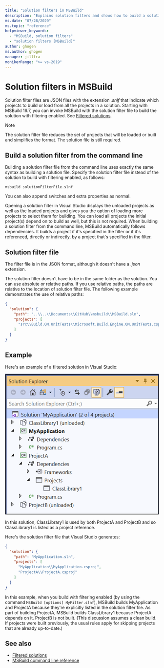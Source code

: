 ```yaml
---
title: "Solution filters in MSBuild"
description: "Explains solution filters and shows how to build a solution filter file with MSBuild."
ms.date: "07/28/2020"
ms.topic: "reference"
helpviewer_keywords:
  - "MSBuild, solution filters"
  - "solution filters [MSBuild]"
author: ghogen
ms.author: ghogen
manager: jillfra
monikerRange: ">= vs-2019"
---
```

# Solution filters in MSBuild

Solution filter files are JSON files with the extension *.snlf* that indicate which projects to build or load from all the projects in a solution. Starting with MSBuild 16.7, you can invoke MSBuild with the solution filter file to build the solution with filtering enabled. See [Filtered solutions](../ide/filtered-solutions.md).

> [!NOTE]
> The solution filter file reduces the set of projects that will be loaded or built and simplifies the format. The solution file is still required.

## Build a solution filter from the command line

Building a solution filter file from the command line uses exactly the same syntax as building a solution file. Specify the solution filter file instead of the solution to build with filtering enabled, as follows:

```console
msbuild solutionFilterFile.slnf
```

You can also append switches and extra properties as normal.

Opening a solution filter in Visual Studio displays the unloaded projects as well as the loaded projects and gives you the option of loading more projects to select them for building. You can load all projects the initial project(s) depend on to build as well, but this is not required. When building a solution filter from the command line, MSBuild automatically follows dependencies. It builds a project if it's specified in the filter or if it's referenced, directly or indirectly, by a project that's specified in the filter.

## Solution filter file

The filter file is in the JSON format, although it doesn't have a *.json* extension.

The solution filter doesn't have to be in the same folder as the solution. You can use absolute or relative paths. If you use relative paths, the paths are relative to the location of solution filter file. The following example demonstrates the use of relative paths:

```json
{
  "solution": {
    "path": "..\\..\\Documents\\GitHub\\msbuild\\MSBuild.sln",
    "projects": [
      "src\\Build.OM.UnitTests\\Microsoft.Build.Engine.OM.UnitTests.csproj"
    ]
  }
}
```

## Example

Here's an example of a filtered solution in Visual Studio:

![Screenshot of filtered solution in Visual Studio](media/solution-with-filter.png)

In this solution, ClassLibrary1 is used by both ProjectA and ProjectB and so ClassLibrary1 is listed as a project reference.

Here's the solution filter file that Visual Studio generates:

```json
{
  "solution": {
    "path": "MyApplication.sln",
    "projects": [
      "MyApplication\\MyApplication.csproj",
      "ProjectA\\ProjectA.csproj"
    ]
  }
}
```

In this example, when you build with filtering enabled (by using the command `MSBuild [options] MyFilter.slnf`), MSBuild builds MyApplication and ProjectA because they're explicitly listed in the solution filter file. As part of building ProjectA, MSBuild builds ClassLibrary1 because ProjectA depends on it.  ProjectB is not built. (This discussion assumes a clean build. If projects were built previously, the usual rules apply for skipping projects that are already up-to-date.)

## See also

- [Filtered solutions](../ide/filtered-solutions.md)
- [MSBuild command line reference](msbuild-command-line-reference.md)
